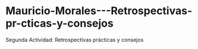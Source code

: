 # Mauricio-Morales---Retrospectivas-pr-cticas-y-consejos
Segunda Actividad: Retrospectivas prácticas y consejos
